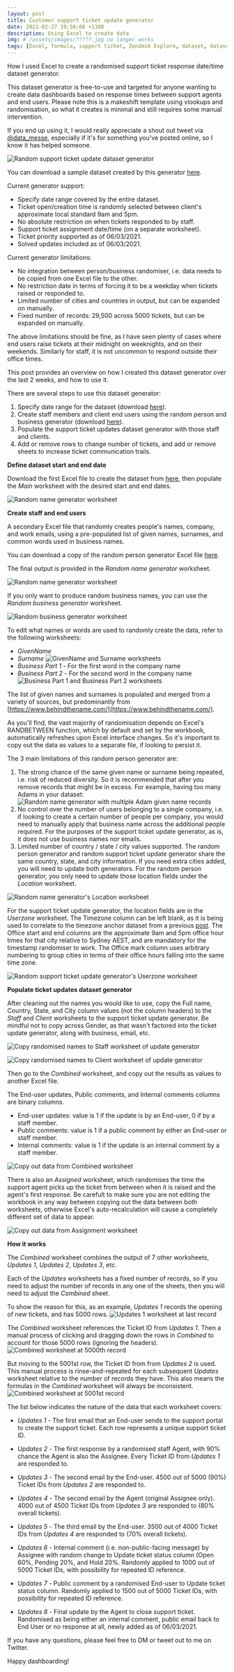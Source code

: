 ```yaml
---
layout: post
title: Customer support ticket update generator
date: 2021-02-27 19:50:00 +1100
description: Using Excel to create data
img: # /assets/images/?????.jpg no longer works
tags: [Excel, formula, support ticket, Zendesk Explore, dataset, dataset generator, RANDBETWEEN, random] # add tag
---
```


How I used Excel to create a randomised support ticket response date/time dataset generator.

This dataset generator is free-to-use and targeted for anyone wanting to create data dashboards based on response times between support agents and end users. Please note this is a makeshift template using vlookups and randomisation, so what it creates is minimal and still requires some manual intervention. 

If you end up using it, I would really appreciate a shout out tweet via [@data_messe](https://twitter.com/data_messe/), especially if it's for something you've posted online, so I know it has helped someone.

![Random support ticket update dataset generator](https://github.com/datamesse/blog/blob/master/assets/images/blog/2021-02-27-support-ticket-update-times-dataset-generator-in-excel/01.png?raw=true)

You can download a sample dataset created by this generator [here](https://github.com/datamesse/blog/blob/master/assets/attachments/Support_ticket_updates.xlsx?raw=true).

Current generator support:
* Specify date range covered by the entire dataset.
* Ticket open/creation time is randomly selected between client's approximate local standard 9am and 5pm.
* No absolute restriction on when tickets responded to by staff.
* Support ticket assignment date/time (on a separate worksheet).
* Ticket priority supported as of 06/03/2021.
* Solved updates included as of 06/03/2021.

Current generator limitations:
* No integration between person/business randomiser, i.e. data needs to be copied from one Excel file to the other.
* No restriction date in terms of forcing it to be a weekday when tickets raised or responded to.
* Limited number of cities and countries in output, but can be expanded on manually.
* Fixed number of records: 29,500 across 5000 tickets, but can be expanded on manually.

The above limitations should be fine, as I have seen plenty of cases where end users raise tickets at their midnight on weeknights, and on their weekends. Similarly for staff, it is not uncommon to respond outside their office times.

This post provides an overview on how I created this dataset generator over the last 2 weeks, and how to use it.

There are several steps to use this dataset generator:
1. Specify date range for the dataset (download [here](https://github.com/datamesse/blog/blob/master/assets/attachments/Support_ticket_updates_generator.xlsx?raw=true)).
2. Create staff members and client end users using the random person and business generator (download [here](https://github.com/datamesse/blog/blob/master/assets/attachments/Random_name_and_business_generator.xlsx?raw=true)).
3. Populate the support ticket updates dataset generator with those staff and clients.
4. Add or remove rows to change number of tickets, and add or remove sheets to increase ticket communication trails.


**Define dataset start and end date**

Download the first Excel file to create the dataset from [here](https://github.com/datamesse/blog/blob/master/assets/attachments/Support_ticket_updates_generator.xlsx?raw=true), then populate the *Main* worksheet with the desired start and end dates.

![Random name generator worksheet](https://github.com/datamesse/blog/blob/master/assets/images/blog/2021-02-27-support-ticket-update-times-dataset-generator-in-excel/02.png?raw=true)


**Create staff and end users**

A secondary Excel file that randomly creates people's names, company, and work emails, using a pre-populated list of given names, surnames, and common words used in business names.

You can download a copy of the random person generator Excel file [here](https://github.com/datamesse/blog/blob/master/assets/attachments/Random_name_and_business_generator.xlsx?raw=true).

The final output is provided in the *Random name generator* worksheet.

![Random name generator worksheet](https://github.com/datamesse/blog/blob/master/assets/images/blog/2021-02-27-support-ticket-update-times-dataset-generator-in-excel/03.png?raw=true)

If you only want to produce random business names, you can use the *Random business generator* worksheet.

![Random business generator worksheet](https://github.com/datamesse/blog/blob/master/assets/images/blog/2021-02-27-support-ticket-update-times-dataset-generator-in-excel/04.png?raw=true)

To edit what names or words are used to randomly create the data, refer to the following worksheets:
- *GivenName*
- *Surname*
![GivenName and Surname worksheets](https://github.com/datamesse/blog/blob/master/assets/images/blog/2021-02-27-support-ticket-update-times-dataset-generator-in-excel/05.png?raw=true)
- *Business Part 1* - For the first word in the company name
- *Business Part 2* - For the second word in the company name
![Business Part 1 and Business Part 2 worksheets](https://github.com/datamesse/blog/blob/master/assets/images/blog/2021-02-27-support-ticket-update-times-dataset-generator-in-excel/06.png?raw=true)

The list of given names and surnames is populated and merged from a variety of sources, but predominantly from [https://www.behindthename.com/](https://www.behindthename.com/).

As you'll find, the vast majority of randomisation depends on Excel's RANDBETWEEN function, which by default and set by the workbook, automatically refreshes upon Excel interface changes. So it's important to copy out the data as values to a separate file, if looking to persist it.

The 3 main limitations of this random person generator are:
1. The strong chance of the same given name or surname being repeated, i.e. risk of reduced diversity. So it is recommended that after you remove records that might be in excess.
For example, having too many Adams in your dataset:
![Random name generator with multiple Adam given name records](https://github.com/datamesse/blog/blob/master/assets/images/blog/2021-02-27-support-ticket-update-times-dataset-generator-in-excel/07.png?raw=true)
2. No control over the number of users belonging to a single company, i.e. if looking to create a certain number of people per company, you would need to manually apply that business name across the additional people required. For the purposes of the support ticket update generator, as is, it does not use business names nor emails.
3. Limited number of country / state / city values supported. The random person generator and random support ticket update generator share the same country, state, and city information. If you need extra cities added, you will need to update both generators. For the random person generator, you only need to update those location fields under the *Location* worksheet.

![Random name generator's Location worksheet](https://github.com/datamesse/blog/blob/master/assets/images/blog/2021-02-27-support-ticket-update-times-dataset-generator-in-excel/08.png?raw=true)

For the support ticket update generator, the location fields are in the *Userzone* worksheet. The Timezone column can be left blank, as it is being used to correlate to the timezone anchor dataset from a previous [post](https://datamesse.github.io/blog/2021/01/23/import-time-zone-offsets-and-observation-anchors-from-wikipedia.html). The Office start and end columns are the approximate 9am and 5pm office hour times for that city relative to Sydney AEST, and are mandatory for the timestamp randomiser to work. The Office mark column uses arbitrary numbering to group cities in terms of their office hours falling into the same time zone.

![Random support ticket update generator's Userzone worksheet](https://github.com/datamesse/blog/blob/master/assets/images/blog/2021-02-27-support-ticket-update-times-dataset-generator-in-excel/09.png?raw=true)


**Populate ticket updates dataset generator**

After cleaning out the names you would like to use, copy the Full name, Country, State, and City column values (not the column headers) to the *Staff* and *Client* worksheets to the support ticket update generator. Be mindful not to copy across Gender, as that wasn't factored into the ticket update generator, along with business, email, etc.

![Copy randomised names to Staff worksheet of update generator](https://github.com/datamesse/blog/blob/master/assets/images/blog/2021-02-27-support-ticket-update-times-dataset-generator-in-excel/10.png?raw=true)

![Copy randomised names to Client worksheet of update generator](https://github.com/datamesse/blog/blob/master/assets/images/blog/2021-02-27-support-ticket-update-times-dataset-generator-in-excel/11.png?raw=true)

Then go to the *Combined* worksheet, and copy out the results as values to another Excel file.

The End-user updates, Public comments, and Internal comments columns are binary columns.
* End-user updates: value is 1 if the update is by an End-user, 0 if by a staff member.
* Public comments: value is 1 if a public comment by either an End-user or staff member.
* Internal comments: value is 1 if the update is an internal comment by a staff member.

![Copy out data from Combined worksheet](https://github.com/datamesse/blog/blob/master/assets/images/blog/2021-02-27-support-ticket-update-times-dataset-generator-in-excel/12.png?raw=true)

There is also an *Assigned* worksheet, which randomises the time the support agent picks up the ticket from between when it is raised and the agent's first response.
Be carefult to make sure you are not editing the workbook in any way between copying out the data between both worksheets, otherwise Excel's auto-recalculation will cause a completely different set of data to appear.

![Copy out data from Assignment worksheet](https://github.com/datamesse/blog/blob/master/assets/images/blog/2021-02-27-support-ticket-update-times-dataset-generator-in-excel/13.png?raw=true)



**How it works**

The *Combined* worksheet combines the output of 7 other worksheets, *Updates 1*, *Updates 2*, *Updates 3*, etc.

Each of the *Updates* worksheets has a fixed number of records, so if you need to adjust the number of records in any one of the sheets, then you will need to adjust the *Combined* sheet.

To show the reason for this, as an example, *Updates 1* records the opening of new tickets, and has 5000 rows.
![Updates 1 worksheet at last record](https://github.com/datamesse/blog/blob/master/assets/images/blog/2021-02-27-support-ticket-update-times-dataset-generator-in-excel/14.png?raw=true)

The *Combined* worksheet references the Ticket ID from *Updates 1*. Then a manual process of clicking and dragging down the rows in *Combined* to account for those 5000 rows (ignoring the headers).
![Combined worksheet at 5000th record](https://github.com/datamesse/blog/blob/master/assets/images/blog/2021-02-27-support-ticket-update-times-dataset-generator-in-excel/15.png?raw=true)

But moving to the 5001st row, the Ticket ID from from *Updates 2* is used. This manual process is rinse-and-repeated for each subsequent *Updates* worksheet relative to the number of records they have. This also means the formulas in the *Combined* worksheet will always be inconsistent.
![Combined worksheet at 5001st record](https://github.com/datamesse/blog/blob/master/assets/images/blog/2021-02-27-support-ticket-update-times-dataset-generator-in-excel/16.png?raw=true)

The list below indicates the nature of the data that each worksheet covers:
* *Updates 1* - The first email that an End-user sends to the support portal to create the support ticket. Each row represents a unique support ticket ID.

* *Updates 2* - The first response by a randomised staff Agent, with 90% chance the Agent is also the Assignee. Every Ticket ID from *Updates 1* are responded to.

* *Updates 3* - The second email by the End-user. 4500 out of 5000 (90%) Ticket IDs from *Updates 2* are responded to.

* *Updates 4* - The second email by the Agent (original Assignee only). 4000 out of 4500 Ticket IDs from *Updates 3* are responded to (80% overall tickets).

* *Updates 5* - The third email by the End-user. 3500 out of 4000 Ticket IDs from *Updates 4* are responded to (70% overall tickets).

* *Updates 6* - Internal comment (i.e. non-public-facing message) by Assignee with random change to Update ticket status column (Open 60%, Pending 20%, and Hold 20%. Randomly applied to 1000 out of 5000 Ticket IDs, with possibility for repeated ID reference.

* *Updates 7* - Public comment by a randomised End-user to Update ticket status column. Randomly applied to 1500 out of 5000 Ticket IDs, with possibility for repeated ID reference.

* *Updates 8* - Final update by the Agent to close support ticket. Randomised as being either an internal comment, public email back to End User or no response at all, newly added as of 06/03/2021.

If you have any questions, please feel free to DM or tweet out to me on Twitter.

Happy dashboarding!
